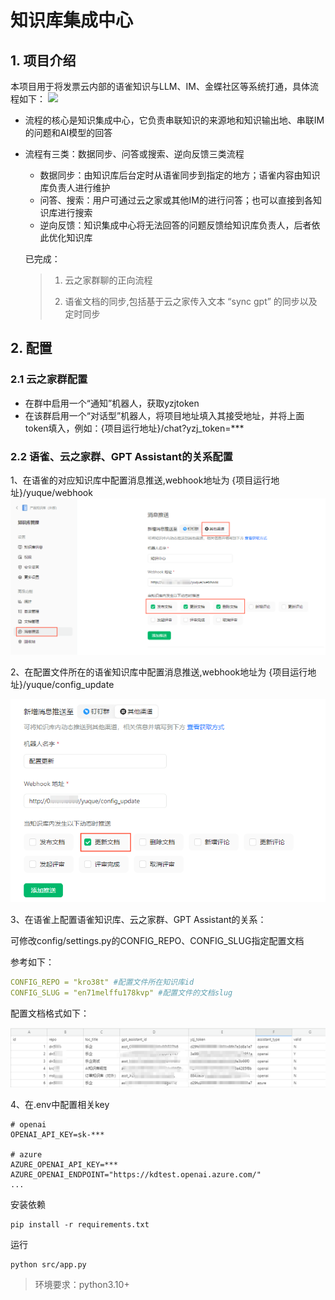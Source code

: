 # 知识库集成中心

## 1. 项目介绍

本项目用于将发票云内部的语雀知识与LLM、IM、金蝶社区等系统打通，具体流程如下：
![](https://cdn.nlark.com/yuque/0/2023/jpeg/22742461/1703663222819-9ec4b434-698e-46a8-a7f6-c1c3c3c6caf3.jpeg)

- 流程的核心是知识集成中心，它负责串联知识的来源地和知识输出地、串联IM的问题和AI模型的回答
- 流程有三类：数据同步、问答或搜索、逆向反馈三类流程
  - 数据同步：由知识库后台定时从语雀同步到指定的地方；语雀内容由知识库负责人进行维护
  - 问答、搜索：用户可通过云之家或其他IM的进行问答；也可以直接到各知识库进行搜索
  - 逆向反馈：知识集成中心将无法回答的问题反馈给知识库负责人，后者依此优化知识库
  
  
  
  已完成：
  
  > 1. 云之家群聊的正向流程
  > 
  > 2. 语雀文档的同步,包括基于云之家传入文本 “sync gpt” 的同步以及定时同步

## 2. 配置
### 2.1 云之家群配置
- 在群中启用一个“通知”机器人，获取yzjtoken
- 在该群启用一个“对话型”机器人，将项目地址填入其接受地址，并将上面token填入，例如：{项目运行地址}/chat?yzj_token=***
### 2.2 语雀、云之家群、GPT Assistant的关系配置

1、在语雀的对应知识库中配置消息推送,webhook地址为 {项目运行地址}/yuque/webhook![](./docs/语雀消息推送配置.png)

2、在配置文件所在的语雀知识库中配置消息推送,webhook地址为 {项目运行地址}/yuque/config_update

![](./docs/关系配置推送设置.png)

3、在语雀上配置语雀知识库、云之家群、GPT Assistant的关系：

可修改config/settings.py的CONFIG_REPO、CONFIG_SLUG指定配置文档

参考如下：

```yaml
CONFIG_REPO = "kro38t" #配置文件所在知识库id
CONFIG_SLUG = "en71melffu178kvp" #配置文件的文档slug
```

配置文档格式如下：

![image-20240311163648095](./docs/关系配置.png)

4、在.env中配置相关key

```editorconfig
# openai
OPENAI_API_KEY=sk-***

# azure
AZURE_OPENAI_API_KEY=***
AZURE_OPENAI_ENDPOINT="https://kdtest.openai.azure.com/"
...
```

安装依赖

```shell
pip install -r requirements.txt
```

运行

```shell
python src/app.py
```

> 环境要求：python3.10+
